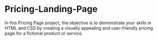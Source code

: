 # Pricing-Landing-Page
In this Pricing Page project, the objective is to demonstrate your skills in HTML and CSS by creating
a visually appealing and user-friendly pricing page for a fictional product or service.
